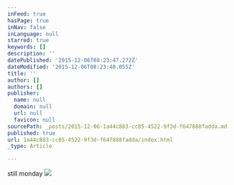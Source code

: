 ```yaml
---
inFeed: true
hasPage: true
inNav: false
inLanguage: null
starred: true
keywords: []
description: ''
datePublished: '2015-12-06T08:23:47.272Z'
dateModified: '2015-12-06T08:23:40.055Z'
title: ''
author: []
authors: []
publisher:
  name: null
  domain: null
  url: null
  favicon: null
sourcePath: _posts/2015-12-06-1a44c883-cc85-4522-9f3d-f647888fadda.md
published: true
url: 1a44c883-cc85-4522-9f3d-f647888fadda/index.html
_type: Article

---
```

still monday
![](https://the-grid-user-content.s3-us-west-2.amazonaws.com/96a45abe-da7d-4d5a-91ae-fef06b4650f6.jpg)
